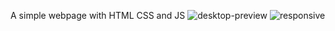 A simple webpage with HTML CSS and JS
![desktop-preview](https://user-images.githubusercontent.com/29488077/222632657-edd8ef3b-420c-4c52-9b31-f3ea985500a2.jpg)
![responsive](https://user-images.githubusercontent.com/29488077/222632850-7bb26f18-d5cf-4481-9539-70d0a9b4c140.PNG)
